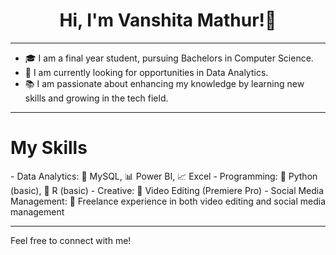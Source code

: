 <h1 align="center">Hi, I'm Vanshita Mathur!👋 </h1>

---

- 🎓 I am a final year student, pursuing Bachelors in Computer Science.
- 👀 I am currently looking for opportunities in Data Analytics.
- 📚 I am passionate about enhancing my knowledge by learning new skills and growing in the tech field.
  
---
<h1> My Skills </h1>
- Data Analytics: 🐬 MySQL, 📊 Power BI, 📈 Excel
- Programming: 🐍 Python (basic), 🔵 R (basic)
- Creative: 🎥 Video Editing (Premiere Pro)
- Social Media Management: 💼 Freelance experience in both video editing and social media management

---
Feel free to connect with me!

